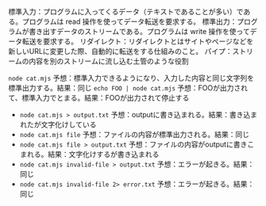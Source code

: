 標準入力：プログラムに入ってくるデータ（テキストであることが多い）である。プログラムは read 操作を使ってデータ転送を要求する。
標準出力：プログラムが書き出すデータのストリームである。プログラムは write 操作を使ってデータ転送を要求する。
リダイレクト：リダイレクトとはサイトやページなどを新しいURLに変更した際、自動的に転送をする仕組みのこと。
パイプ：ストリームの内容を別のストリームに流し込む土管のような役割



`node cat.mjs`
予想：標準入力できるようになり、入力した内容と同じ文字列を標準出力する。結果：同じ
`echo FOO | node cat.mjs`
予想：FOOが出力されて、標準入力でとまる。結果：FOOが出力されて停止する
- `node cat.mjs > output.txt`
予想：outputに書き込まれる。結果：書き込まれたが文字化けしている
- `node cat.mjs file`
予想：ファイルの内容が標準出力される。結果：同じ
- `node cat.mjs file > output.txt`
予想：ファイルの内容がoutputに書きこまれる。結果：文字化けするが書き込まれる
- `node cat.mjs invalid-file > output.txt`
予想：エラーが起きる。結果：同じ
- `node cat.mjs invalid-file 2> error.txt`
予想：エラーが起きる。結果：同じ
